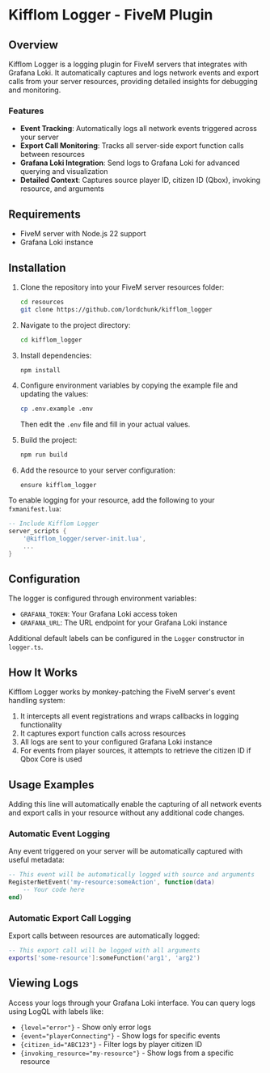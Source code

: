 # Kifflom Logger - FiveM Plugin

## Overview

Kifflom Logger is a logging plugin for FiveM servers that integrates with Grafana Loki. It automatically captures and logs network events and export calls from your server resources, providing detailed insights for debugging and monitoring.

### Features

- **Event Tracking**: Automatically logs all network events triggered across your server
- **Export Call Monitoring**: Tracks all server-side export function calls between resources
- **Grafana Loki Integration**: Send logs to Grafana Loki for advanced querying and visualization
- **Detailed Context**: Captures source player ID, citizen ID (Qbox), invoking resource, and arguments

## Requirements

- FiveM server with Node.js 22 support
- Grafana Loki instance

## Installation

1. Clone the repository into your FiveM server resources folder:
   ```bash
   cd resources
   git clone https://github.com/lordchunk/kifflom_logger
   ```

2. Navigate to the project directory:
   ```bash
   cd kifflom_logger
   ```

3. Install dependencies:
   ```bash
   npm install
   ```

4. Configure environment variables by copying the example file and updating the values:
   ```bash
   cp .env.example .env
   ```
   Then edit the `.env` file and fill in your actual values.


5. Build the project:
   ```bash
   npm run build
   ```

6. Add the resource to your server configuration:
   ```
   ensure kifflom_logger
   ```

To enable logging for your resource, add the following to your `fxmanifest.lua`:

```lua
-- Include Kifflom Logger
server_scripts {
    '@kifflom_logger/server-init.lua',
    ... 
}
```

## Configuration

The logger is configured through environment variables:

- `GRAFANA_TOKEN`: Your Grafana Loki access token
- `GRAFANA_URL`: The URL endpoint for your Grafana Loki instance

Additional default labels can be configured in the `Logger` constructor in `logger.ts`.

## How It Works

Kifflom Logger works by monkey-patching the FiveM server's event handling system:

1. It intercepts all event registrations and wraps callbacks in logging functionality
2. It captures export function calls across resources
3. All logs are sent to your configured Grafana Loki instance
4. For events from player sources, it attempts to retrieve the citizen ID if Qbox Core is used

## Usage Examples

Adding this line will automatically enable the capturing of all network events and export calls in your resource without any additional code changes.

### Automatic Event Logging

Any event triggered on your server will be automatically captured with useful metadata:

```lua
-- This event will be automatically logged with source and arguments
RegisterNetEvent('my-resource:someAction', function(data)
    -- Your code here
end)
```

### Automatic Export Call Logging

Export calls between resources are automatically logged:

```lua
-- This export call will be logged with all arguments
exports['some-resource']:someFunction('arg1', 'arg2')
```

## Viewing Logs

Access your logs through your Grafana Loki interface. You can query logs using LogQL with labels like:

- `{level="error"}` - Show only error logs
- `{event="playerConnecting"}` - Show logs for specific events
- `{citizen_id="ABC123"}` - Filter logs by player citizen ID
- `{invoking_resource="my-resource"}` - Show logs from a specific resource
